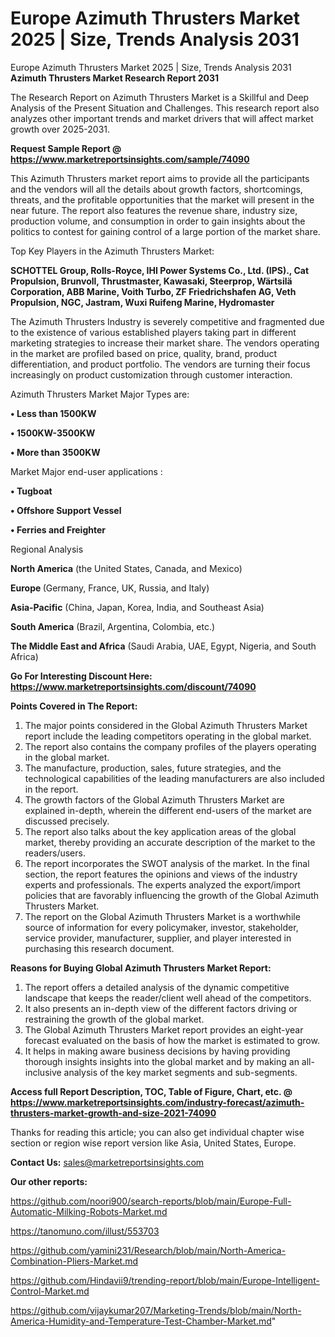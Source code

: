 # Europe Azimuth Thrusters Market 2025 | Size, Trends Analysis 2031
Europe Azimuth Thrusters Market 2025 | Size, Trends Analysis 2031
<strong>Azimuth Thrusters Market Research Report 2031</strong>

The Research Report on Azimuth Thrusters Market is a Skillful and Deep Analysis of the Present Situation and Challenges. This research report also analyzes other important trends and market drivers that will affect market growth over 2025-2031.

<strong>Request Sample Report @ <a href=https://www.marketreportsinsights.com/sample/74090>https://www.marketreportsinsights.com/sample/74090</a></strong>

This Azimuth Thrusters market report aims to provide all the participants and the vendors will all the details about growth factors, shortcomings, threats, and the profitable opportunities that the market will present in the near future. The report also features the revenue share, industry size, production volume, and consumption in order to gain insights about the politics to contest for gaining control of a large portion of the market share.

Top Key Players in the Azimuth Thrusters Market:

<strong>SCHOTTEL Group, Rolls-Royce, IHI Power Systems Co., Ltd. (IPS)., Cat Propulsion, Brunvoll, Thrustmaster, Kawasaki, Steerprop, Wärtsilä Corporation, ABB Marine, Voith Turbo, ZF Friedrichshafen AG, Veth Propulsion, NGC, Jastram, Wuxi Ruifeng Marine, Hydromaster</strong>

The Azimuth Thrusters Industry is severely competitive and fragmented due to the existence of various established players taking part in different marketing strategies to increase their market share. The vendors operating in the market are profiled based on price, quality, brand, product differentiation, and product portfolio. The vendors are turning their focus increasingly on product customization through customer interaction.

Azimuth Thrusters Market Major Types are:

<strong>• Less than 1500KW

• 1500KW-3500KW

• More than 3500KW</strong>

Market Major end-user applications :

<strong>• Tugboat

• Offshore Support Vessel

• Ferries and Freighter</strong>

Regional Analysis

</u><strong><b>North America</b></strong> (the United States, Canada, and Mexico)

<strong><b>Europe </b></strong>(Germany, France, UK, Russia, and Italy)

<strong><b>Asia-Pacific</b></strong> (China, Japan, Korea, India, and Southeast Asia)

<strong><b>South America</b></strong> (Brazil, Argentina, Colombia, etc.)

<strong><b>The Middle East and Africa</b></strong> (Saudi Arabia, UAE, Egypt, Nigeria, and South Africa)

<strong>Go For Interesting Discount Here: <a href=https://www.marketreportsinsights.com/discount/74090>https://www.marketreportsinsights.com/discount/74090</a></strong>

<strong>Points Covered in The Report:</strong>
<ol>
  <li>The major points considered in the Global Azimuth Thrusters Market report include the leading competitors operating in the global market.</li>
  <li>The report also contains the company profiles of the players operating in the global market.</li>
  <li>The manufacture, production, sales, future strategies, and the technological capabilities of the leading manufacturers are also included in the report.</li>
  <li>The growth factors of the Global Azimuth Thrusters Market are explained in-depth, wherein the different end-users of the market are discussed precisely.</li>
  <li>The report also talks about the key application areas of the global market, thereby providing an accurate description of the market to the readers/users.</li>
  <li>The report incorporates the SWOT analysis of the market. In the final section, the report features the opinions and views of the industry experts and professionals. The experts analyzed the export/import policies that are favorably influencing the growth of the Global Azimuth Thrusters Market.</li>
  <li>The report on the Global Azimuth Thrusters Market is a worthwhile source of information for every policymaker, investor, stakeholder, service provider, manufacturer, supplier, and player interested in purchasing this research document.</li>
</ol>
<strong>Reasons for Buying Global Azimuth Thrusters Market Report:</strong>

<ol>
  <li>The report offers a detailed analysis of the dynamic competitive landscape that keeps the reader/client well ahead of the competitors.</li>
  <li>It also presents an in-depth view of the different factors driving or restraining the growth of the global market.</li>
  <li>The Global Azimuth Thrusters Market report provides an eight-year forecast evaluated on the basis of how the market is estimated to grow.</li>
  <li>It helps in making aware business decisions by having providing thorough insights insights into the global market and by making an all-inclusive analysis of the key market segments and sub-segments.</li>
</ol>
<strong>Access full Report Description, TOC, Table of Figure, Chart, etc. @ <a href=https://www.marketreportsinsights.com/industry-forecast/azimuth-thrusters-market-growth-and-size-2021-74090>https://www.marketreportsinsights.com/industry-forecast/azimuth-thrusters-market-growth-and-size-2021-74090</a></strong>


Thanks for reading this article; you can also get individual chapter wise section or region wise report version like Asia, United States, Europe.

<strong>Contact Us:</strong>
sales@marketreportsinsights.com

<strong>Our other reports:</strong>

<a href=https://github.com/noori900/search-reports/blob/main/Europe-Full-Automatic-Milking-Robots-Market.md>https://github.com/noori900/search-reports/blob/main/Europe-Full-Automatic-Milking-Robots-Market.md</a>

<a href=https://tanomuno.com/illust/553703>https://tanomuno.com/illust/553703</a>

<a href=https://github.com/yamini231/Research/blob/main/North-America-Combination-Pliers-Market.md>https://github.com/yamini231/Research/blob/main/North-America-Combination-Pliers-Market.md</a>

<a href=https://github.com/Hindavii9/trending-report/blob/main/Europe-Intelligent-Control-Market.md>https://github.com/Hindavii9/trending-report/blob/main/Europe-Intelligent-Control-Market.md</a>

<a href=https://github.com/vijaykumar207/Marketing-Trends/blob/main/North-America-Humidity-and-Temperature-Test-Chamber-Market.md>https://github.com/vijaykumar207/Marketing-Trends/blob/main/North-America-Humidity-and-Temperature-Test-Chamber-Market.md</a>"
